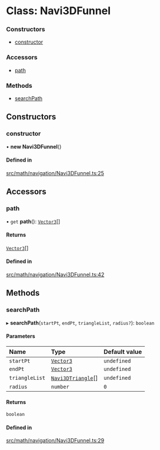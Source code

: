 # Class: Navi3DFunnel

### Constructors

- [constructor](Navi3DFunnel.md#constructor)

### Accessors

- [path](Navi3DFunnel.md#path)

### Methods

- [searchPath](Navi3DFunnel.md#searchpath)

## Constructors

### constructor

• **new Navi3DFunnel**()

#### Defined in

[src/math/navigation/Navi3DFunnel.ts:25](https://github.com/Orillusion/orillusion/blob/main/src/math/navigation/Navi3DFunnel.ts#L25)

## Accessors

### path

• `get` **path**(): [`Vector3`](Vector3.md)[]

#### Returns

[`Vector3`](Vector3.md)[]

#### Defined in

[src/math/navigation/Navi3DFunnel.ts:42](https://github.com/Orillusion/orillusion/blob/main/src/math/navigation/Navi3DFunnel.ts#L42)

## Methods

### searchPath

▸ **searchPath**(`startPt`, `endPt`, `triangleList`, `radius?`): `boolean`

#### Parameters

| Name | Type | Default value |
| :------ | :------ | :------ |
| `startPt` | [`Vector3`](Vector3.md) | `undefined` |
| `endPt` | [`Vector3`](Vector3.md) | `undefined` |
| `triangleList` | [`Navi3DTriangle`](Navi3DTriangle.md)[] | `undefined` |
| `radius` | `number` | `0` |

#### Returns

`boolean`

#### Defined in

[src/math/navigation/Navi3DFunnel.ts:29](https://github.com/Orillusion/orillusion/blob/main/src/math/navigation/Navi3DFunnel.ts#L29)

